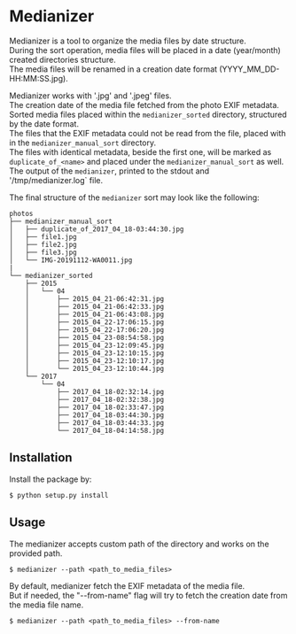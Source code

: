 # Medianizer

Medianizer is a tool to organize the media files by date structure.  
During the sort operation, media files will be placed in a date (year/month)
created directories structure.  
The media files will be renamed in a creation date format (YYYY_MM_DD-HH:MM:SS.jpg).

Medianizer works with '.jpg' and '.jpeg' files.  
The creation date of the media file fetched from the photo EXIF metadata.    
Sorted media files placed within the `medianizer_sorted` directory,
structured by the date format.  
The files that the EXIF metadata could not be read from the file,
placed with in the `medianizer_manual_sort` directory.  
The files with identical metadata, beside the first one, will be marked as
`duplicate_of_<name>` and placed under the `medianizer_manual_sort` as well.  
The output of the `medianizer`, printed to the stdout and '/tmp/medianizer.log` file.

The final structure of the `medianizer` sort may look like the following:
```
photos
├── medianizer_manual_sort
│   ├── duplicate_of_2017_04_18-03:44:30.jpg
│   ├── file1.jpg
│   ├── file2.jpg
│   ├── file3.jpg
│   └── IMG-20191112-WA0011.jpg
|
└── medianizer_sorted
    ├── 2015
    │   └── 04
    │       ├── 2015_04_21-06:42:31.jpg
    │       ├── 2015_04_21-06:42:33.jpg
    │       ├── 2015_04_21-06:43:08.jpg
    │       ├── 2015_04_22-17:06:15.jpg
    │       ├── 2015_04_22-17:06:20.jpg
    │       ├── 2015_04_23-08:54:58.jpg
    │       ├── 2015_04_23-12:09:45.jpg
    │       ├── 2015_04_23-12:10:15.jpg
    │       ├── 2015_04_23-12:10:17.jpg
    │       └── 2015_04_23-12:10:44.jpg
    └── 2017
        └── 04
            ├── 2017_04_18-02:32:14.jpg
            ├── 2017_04_18-02:32:38.jpg
            ├── 2017_04_18-02:33:47.jpg
            ├── 2017_04_18-03:44:30.jpg
            ├── 2017_04_18-03:44:33.jpg
            └── 2017_04_18-04:14:58.jpg
```

## Installation
Install the package by:
```
$ python setup.py install
```

## Usage
The medianizer accepts custom path of the directory and works on the provided path.

```
$ medianizer --path <path_to_media_files>
```

By default, medianizer fetch the EXIF metadata of the media file.  
But if needed, the "--from-name" flag will try to fetch the creation date from the
media file name.

```
$ medianizer --path <path_to_media_files> --from-name
```
